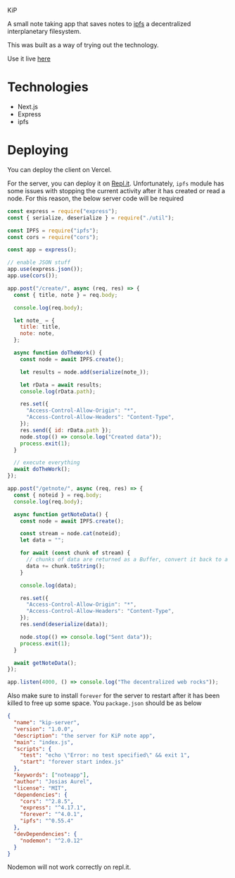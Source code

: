 KiP

A small note taking app that saves notes to [ipfs](https://ipfs.io/) a decentralized interplanetary filesystem.

This was built as a way of trying out the technology.

Use it live [here](https://kip.vercel.app)

# Technologies

- Next.js
- Express
- ipfs

# Deploying

You can deploy the client on Vercel.

For the server, you can deploy it on [Repl.it](https://replit.com). Unfortunately, `ipfs` module has some issues with stopping the current activity after it has created or read a node. For this reason, the below server code will be required

```js
const express = require("express");
const { serialize, deserialize } = require("./util");

const IPFS = require("ipfs");
const cors = require("cors");

const app = express();

// enable JSON stuff
app.use(express.json());
app.use(cors());

app.post("/create/", async (req, res) => {
  const { title, note } = req.body;

  console.log(req.body);

  let note_ = {
    title: title,
    note: note,
  };

  async function doTheWork() {
    const node = await IPFS.create();

    let results = node.add(serialize(note_));

    let rData = await results;
    console.log(rData.path);

    res.set({
      "Access-Control-Allow-Origin": "*",
      "Access-Control-Allow-Headers": "Content-Type",
    });
    res.send({ id: rData.path });
    node.stop(() => console.log("Created data"));
    process.exit(1);
  }

  // execute everything
  await doTheWork();
});

app.post("/getnote/", async (req, res) => {
  const { noteid } = req.body;
  console.log(req.body);

  async function getNoteData() {
    const node = await IPFS.create();

    const stream = node.cat(noteid);
    let data = "";

    for await (const chunk of stream) {
      // chunks of data are returned as a Buffer, convert it back to a string
      data += chunk.toString();
    }

    console.log(data);

    res.set({
      "Access-Control-Allow-Origin": "*",
      "Access-Control-Allow-Headers": "Content-Type",
    });
    res.send(deserialize(data));

    node.stop(() => console.log("Sent data"));
    process.exit(1);
  }

  await getNoteData();
});

app.listen(4000, () => console.log("The decentralized web rocks"));
```

Also make sure to install `forever` for the server to restart after it has been killed to free up some space.
You `package.json` should be as below

```json
{
  "name": "kip-server",
  "version": "1.0.0",
  "description": "the server for KiP note app",
  "main": "index.js",
  "scripts": {
    "test": "echo \"Error: no test specified\" && exit 1",
    "start": "forever start index.js"
  },
  "keywords": ["noteapp"],
  "author": "Josias Aurel",
  "license": "MIT",
  "dependencies": {
    "cors": "^2.8.5",
    "express": "^4.17.1",
    "forever": "^4.0.1",
    "ipfs": "^0.55.4"
  },
  "devDependencies": {
    "nodemon": "^2.0.12"
  }
}
```

Nodemon will not work correctly on repl.it.
